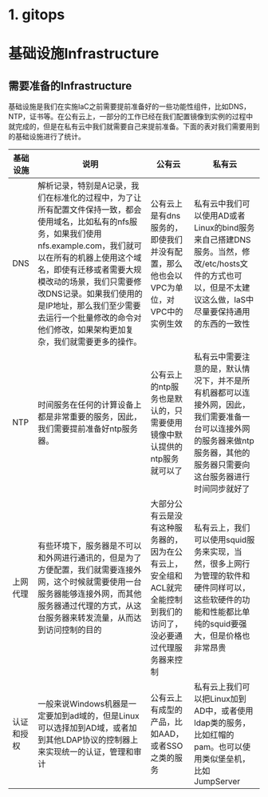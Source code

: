 # 1. gitops



# 基础设施Infrastructure

## 需要准备的Infrastructure

基础设施是我们在实施IaC之前需要提前准备好的一些功能性组件，比如DNS，NTP，证书等。在公有云上，一部分的工作已经在我们配置镜像到实例的过程中就完成的，但是在私有云中我们就需要自己来提前准备。下面的表对我们需要用到的基础设施进行了统计。

| 基础设施   | 说明                                                         | 公有云                                                       | 私有云                                                       |
| ---------- | ------------------------------------------------------------ | ------------------------------------------------------------ | ------------------------------------------------------------ |
| DNS        | 解析记录，特别是A记录，我们在标准化的过程中，为了让所有配置文件保持一致，都会使用域名，比如私有的nfs服务，如果我们使用nfs.example.com，我们就可以在所有的机器上使用这个域名，即使有迁移或者需要大规模改动的场景，我们只需要修改DNS记录。如果我们使用的是IP地址，那么我们至少需要去运行一个批量修改的命令对他们修改，如果架构更加复杂，我们就需要更多的操作。 | 公有云上是有dns服务的，即使我们并没有配置，那么他也会以VPC为单位，对VPC中的实例生效 | 私有云中我们可以使用AD或者Linux的bind服务来自己搭建DNS服务。当然，修改/etc/hosts文件的方式也可以，但是不太建议这么做，IaS中尽量要保持通用的东西的一致性 |
| NTP        | 时间服务在任何的计算设备上都是非常重要的服务，因此，我们需要提前准备好ntp服务器。 | 公有云上的ntp服务也是默认的，只需要使用镜像中默认提供的ntp服务就可以了 | 私有云中需要注意的是，默认情况下，并不是所有机器都可以连接外网，因此，我们需要准备一台可以连接外网的服务器来做ntp服务器，其他的服务器只需要向这台服务器进行时间同步就好了 |
| 上网代理   | 有些环境下，服务器是不可以和外网进行通讯的，但是为了方便配置，我们就需要连接外网，这个时候就需要使用一台服务器能够连接外网，而其他服务器通过代理的方式，从这台服务器来转发流量，从而达到访问控制的目的 | 大部分公有云是没有这种服务器的，因为在公有云上，安全组和ACL就完全能控制到我们的访问了，没必要通过代理服务器来控制 | 私有云上，我们可以使用squid服务来实现，当然，很多上网行为管理的软件和硬件同样可以，这些软硬件的功能和性能都比单纯的squid要强大，但是价格也非常昂贵 |
| 认证和授权 | 一般来说Windows机器是一定要加到ad域的，但是Linux可以选择加到AD域，或者加到其他LDAP协议的控制器上来实现统一的认证，管理和审计 | 公有云上有成型的产品，比如AAD，或者SSO之类的服务             | 私有云上我们可以把Linux加到AD中，或者使用ldap类的服务，比如红帽的pam。也可以使用类似堡垒机，比如JumpServer |

